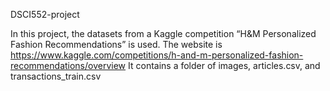 ﻿DSCI552-project
 
In this project, the datasets from a Kaggle competition “H&M Personalized Fashion Recommendations” is used.
The website is https://www.kaggle.com/competitions/h-and-m-personalized-fashion-recommendations/overview
It contains a folder of images, articles.csv, and transactions_train.csv
